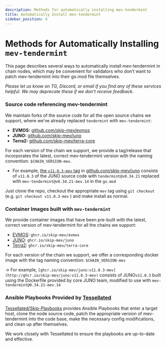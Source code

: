 ```yaml
---
description: Methods for automatically installing mev-tendermint
title: Automatically Install mev-tendermint
sidebar_position: 4
---
```


# Methods for Automatically Installing `mev-tendermint`

This page describes several ways to automatically install mev-tendermint in chain nodes, which may be convenient for validators who don’t want to patch mev-tendermint into their go.mod file themselves. 

_Please let us know on TG, Discord, or email if you find any of these services helpful. 
We may deprecate these if we don't receive feedback._

### Source code referencing mev-tendermint 

We maintain forks of the source code for all the open source chains we support, where we’ve already replaced `tendermint` with `mev-tendermint`: 

- **EVMOS:** [github.com/skip-mev/evmos](http://github.com/skip-mev/evmos)
- **JUNO:** [github.com/skip-mev/juno](http://github.com/skip-mev/juno)
- **Terra2:** [github.com/skip-mev/terra-core](http://github.com/skip-mev/terra-core)

For each version of the chain we support, we provide a tag/release that incorporates the latest, correct mev-tendermint version with the naming convention: `$CHAIN_VERSION-mev`.

  - For example, [the `v11.0.3-mev` tag](https://github.com/skip-mev/juno/releases/tag/v11.0.3-mev) in [github.com/skip-mev/juno](http://github.com/skip-mev/juno)  consists of `v11.0.3` of the JUNO source code with `tendermint@v0.34.21` replaced with `mev-tendermint@v0.34.21-mev.14` in the `go.mod` 

Just clone the repo, checkout the appropriate `mev` tag using `git checkout` (e.g. `git checkout v11.0.3-mev` ) and make install as normal.


### Container Images built with `mev-tendermint`

We provide container images that have been pre-built with the latest, correct version of mev-tendermint for all the chains we support: 

- [EVMOS](https://github.com/orgs/skip-mev/packages/container/package/evmos): `ghcr.io/skip-mev/evmos`
- [JUNO](https://github.com/orgs/skip-mev/packages/container/package/juno): `ghcr.io/skip-mev/juno`
- [Terra2](https://github.com/orgs/skip-mev/packages/container/package/terra-core): `ghcr.io/skip-mev/terra-core`

For each version of the chain we support, we offer a corresponding docker image with the tag naming convention: `$CHAIN_VERSION-mev` 

→ For example, `[ghcr.io/skip-mev/juno:v11.0.3-mev](http://ghcr.io/skip-mev/juno:v11.0.3-mev)` consists of JUNO`v11.0.3` built using the Dockerfile provided by core JUNO team, modified to use with `mev-tendermint@0.34.21-mev.14` 

### Ansible Playbooks Provided by [Tessellated](https://tessellatedgeometry.com/)

[Tessellated/Skip-Playbooks](https://github.com/Tessellated-io/skip-playbooks) provides Ansible Playbooks that enter a target host, clone the node source code, patch the appropriate version of mev-tendermint into the code base, make the necessary config modifications, and clean up after themselves. 

We work closely with Tessellated to ensure the playbooks are up-to-date and effective.